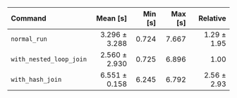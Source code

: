 | Command | Mean [s] | Min [s] | Max [s] | Relative |
|:---|---:|---:|---:|---:|
| `normal_run` | 3.296 ± 3.288 | 0.724 | 7.667 | 1.29 ± 1.95 |
| `with_nested_loop_join` | 2.560 ± 2.930 | 0.725 | 6.896 | 1.00 |
| `with_hash_join` | 6.551 ± 0.158 | 6.245 | 6.792 | 2.56 ± 2.93 |
